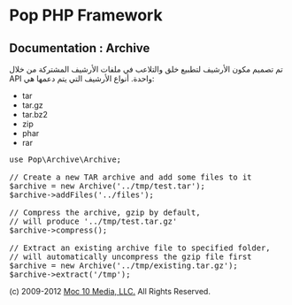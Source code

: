 Pop PHP Framework
=================

Documentation : Archive
-----------------------

تم تصميم مكون الأرشيف لتطبيع خلق والتلاعب في ملفات الأرشيف المشتركة من خلال API واحدة. أنواع الأرشيف التي يتم دعمها هي:

* tar
* tar.gz
* tar.bz2
* zip
* phar
* rar

<pre>
use Pop\Archive\Archive;

// Create a new TAR archive and add some files to it
$archive = new Archive('../tmp/test.tar');
$archive->addFiles('../files');

// Compress the archive, gzip by default,
// will produce '../tmp/test.tar.gz'
$archive->compress();

// Extract an existing archive file to specified folder,
// will automatically uncompress the gzip file first
$archive = new Archive('../tmp/existing.tar.gz');
$archive->extract('/tmp');
</pre>

(c) 2009-2012 [Moc 10 Media, LLC.](http://www.moc10media.com) All Rights Reserved.
